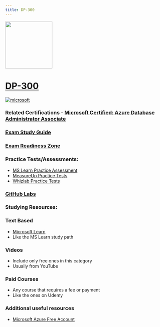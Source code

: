 ```yaml
---
title: DP-300
---
```


<img src="/dp-300.png" width="150" height="150">

# [DP-300](https://learn.microsoft.com/certifications/exams/dp-300)

<a href='https://learn.microsoft.com/en-us/certifications/browse/?type=role-based&levels=intermediate' target="_blank"><img alt='microsoft' src='https://img.shields.io/badge/associate-100000?style=for-the-badge&logo=microsoft&logoColor=white&labelColor=0078D4&color=212221'/></a> 

### Related Certifications - [Microsoft Certified: Azure Database Administrator Associate](https://learn.microsoft.com/en-us/certifications/azure-database-administrator-associate)

### [Exam Study Guide](https://aka.ms/dp300-studyguide)
### [Exam Readiness Zone](https://learn.microsoft.com/en-us/shows/exam-readiness-zone/preparing-for-dp-300-plan-and-implement-data-platform-resources-1-of-5/)

### Practice Tests/Assessments:
- [MS Learn Practice Assessment](https://learn.microsoft.com/certifications/exams/dp-300/practice/assessment?assessment-type=practice&assessmentId=58)
- [MeasureUp Practice Tests](https://www.measureup.com/microsoft-practice-test-dp-300-administering-relational-databases-on-microsoft-azure.html)
- [Whizlab Practice Tests](https://www.whizlabs.com/microsoft-azure-certification-dp-300/)

### [GitHub Labs](https://aka.ms/dp300labs)

### Studying Resources:

### Text Based
- [Microsoft Learn](https://learn.microsoft.com/certifications/exams/dp-300)
- Like the MS Learn study path

### Videos
- Include only free ones in this category
- Usually from YouTube

### Paid Courses
- Any course that requires a fee or payment
- Like the ones on Udemy
### Additional useful resources
- [Microsoft Azure Free Account](https://azure.microsoft.com/en-us/offers/ms-azr-0044p)
